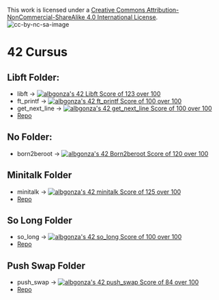 This work is licensed under a [Creative Commons Attribution-NonCommercial-ShareAlike 4.0 International License](http://creativecommons.org/licenses/by-nc-sa/4.0/).
<br>
![cc-by-nc-sa-image](https://licensebuttons.net/l/by-nc-sa/4.0/88x31.png)
# 42 Cursus
## Libft Folder: 
* libft -> <a href="https://github.com/JaeSeoKim/badge42"><img src="https://badge42.vercel.app/api/v2/cl24yatre003009laqebzjpyg/project/2565943" alt="albgonza's 42 Libft Score of 123 over 100" /></a>
* ft_printf -> <a href="https://github.com/JaeSeoKim/badge42"><img src="https://badge42.vercel.app/api/v2/cl24yatre003009laqebzjpyg/project/2590986" alt="albgonza's 42 ft_printf Score of 100 over 100" /></a>
* get_next_line -> <a href="https://github.com/JaeSeoKim/badge42"><img src="https://badge42.vercel.app/api/v2/cl24yatre003009laqebzjpyg/project/2597848" alt="albgonza's 42 get_next_line Score of 100 over 100" /></a><br>
* <a href="https://github.com/silvericarus/42libft">Repo</a>
## No Folder:
* born2beroot -> <a href="https://github.com/JaeSeoKim/badge42"><img src="https://badge42.vercel.app/api/v2/cl24yatre003009laqebzjpyg/project/2586906" alt="albgonza's 42 Born2beroot Score of 120 over 100" /></a>
## Minitalk Folder
* minitalk -> <a href="https://github.com/JaeSeoKim/badge42"><img src="https://badge42.vercel.app/api/v2/cl24yatre003009laqebzjpyg/project/2773700" alt="albgonza's 42 minitalk Score of 125 over 100" /></a>
* <a href="https://github.com/silvericarus/42minitalk">Repo</a>
## So Long Folder
* so_long -> <a href="https://github.com/JaeSeoKim/badge42"><img src="https://badge42.vercel.app/api/v2/cl24yatre003009laqebzjpyg/project/2695479" alt="albgonza's 42 so_long Score of 100 over 100" /></a>
* <a href="https://github.com/silvericarus/42so_long">Repo</a>
## Push Swap Folder
* push_swap -> <a href="https://github.com/JaeSeoKim/badge42"><img src="https://badge42.vercel.app/api/v2/cl24yatre003009laqebzjpyg/project/2661891" alt="albgonza's 42 push_swap Score of 84 over 100" /></a>
* <a href="https://github.com/silvericarus/42push_swap">Repo</a>
